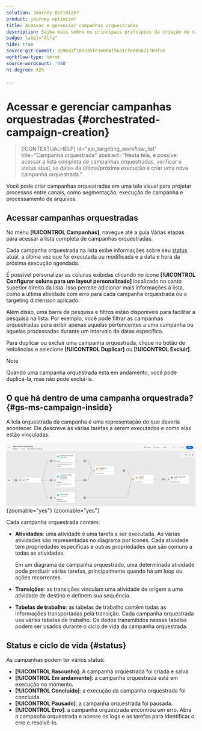 ```yaml
---
solution: Journey Optimizer
product: journey optimizer
title: Acessar e gerenciar campanhas orquestradas
description: Saiba mais sobre os principais princípios da criação de campanhas orquestradas com o Adobe Journey Optimizer
badge: label="Alfa"
hide: true
source-git-commit: d59643f18a335fe1e094156a1cfee65b717b9fce
workflow-type: tm+mt
source-wordcount: '440'
ht-degree: 32%

---
```



# Acessar e gerenciar campanhas orquestradas {#orchestrated-campaign-creation}

>[!CONTEXTUALHELP]
>id="ajo_targeting_workflow_list"
>title="Campanha orquestrada"
>abstract="Nesta tela, é possível acessar a lista completa de campanhas orquestradas, verificar o status atual, as datas da última/próxima execução e criar uma nova campanha orquestrada."

Você pode criar campanhas orquestradas em uma tela visual para projetar processos entre canais, como segmentação, execução de campanha e processamento de arquivos.

## Acessar campanhas orquestradas

No menu **[!UICONTROL Campanhas]**, navegue até a guia Várias etapas para acessar a lista completa de campanhas orquestradas.

Cada campanha orquestrada na lista exibe informações sobre seu [status](#status) atual, a última vez que foi executada ou modificada e a data e hora da próxima execução agendada.

É possível personalizar as colunas exibidas clicando no ícone **[!UICONTROL Configurar coluna para um layout personalizado]** localizado no canto superior direito da lista. Isso permite adicionar mais informações à lista, como a última atividade com erro para cada campanha orquestrada ou o targeting dimension aplicado.

Além disso, uma barra de pesquisa e filtros estão disponíveis para facilitar a pesquisa na lista. Por exemplo, você pode filtrar as campanhas orquestradas para exibir apenas aquelas pertencentes a uma campanha ou aquelas processadas durante um intervalo de datas específico.

Para duplicar ou excluir uma campanha orquestrada, clique no botão de reticências e selecione **[!UICONTROL Duplicar]** ou **[!UICONTROL Excluir]**.

>[!NOTE]
>
>Quando uma campanha orquestrada está em andamento, você pode duplicá-la, mas não pode excluí-la.

## O que há dentro de uma campanha orquestrada? {#gs-ms-campaign-inside}

A tela orquestrada da campanha é uma representação do que deveria acontecer. Ele descreve as várias tarefas a serem executadas e como elas estão vinculadas.

![](assets/workflow-example.png){zoomable="yes"} {zoomable="yes"}

Cada campanha orquestrada contém:

* **Atividades**: uma atividade é uma tarefa a ser executada. As várias atividades são representadas no diagrama por ícones. Cada atividade tem propriedades específicas e outras propriedades que são comuns a todas as atividades.

  Em um diagrama de campanha orquestrado, uma determinada atividade pode produzir várias tarefas, principalmente quando há um loop ou ações recorrentes.

* **Transições**: as transições vinculam uma atividade de origem a uma atividade de destino e definem sua sequência.

* **Tabelas de trabalho**: as tabelas de trabalho contêm todas as informações transportadas pela transição. Cada campanha orquestrada usa várias tabelas de trabalho. Os dados transmitidos nessas tabelas podem ser usados durante o ciclo de vida da campanha orquestrada.

## Status e ciclo de vida {#status}

As campanhas podem ter vários status:

* **[!UICONTROL Rascunho]**: A campanha orquestrada foi criada e salva.
* **[!UICONTROL Em andamento]**: a campanha orquestrada está em execução no momento.
* **[!UICONTROL Concluído]**: a execução da campanha orquestrada foi concluída.
* **[!UICONTROL Pausado]**: a campanha orquestrada foi pausada.
* **[!UICONTROL Erro]**: a campanha orquestrada encontrou um erro. Abra a campanha orquestrada e acesse os logs e as tarefas para identificar o erro e resolvê-lo.
